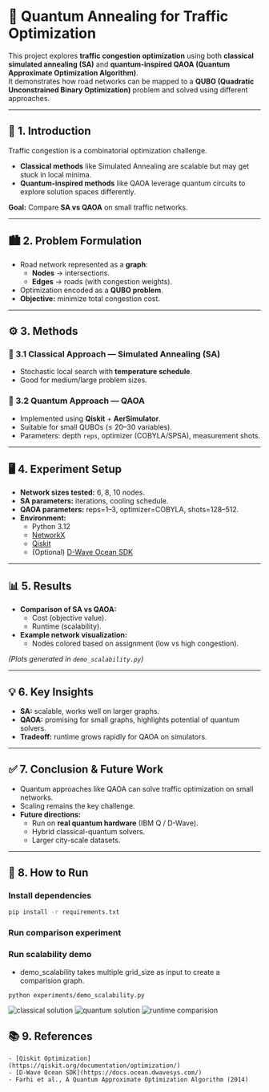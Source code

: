 # 🚦 Quantum Annealing for Traffic Optimization

This project explores **traffic congestion optimization** using both **classical simulated annealing (SA)** and **quantum-inspired QAOA (Quantum Approximate Optimization Algorithm)**.  
It demonstrates how road networks can be mapped to a **QUBO (Quadratic Unconstrained Binary Optimization)** problem and solved using different approaches.

---

## 📌 1. Introduction
Traffic congestion is a combinatorial optimization challenge.  
- **Classical methods** like Simulated Annealing are scalable but may get stuck in local minima.  
- **Quantum-inspired methods** like QAOA leverage quantum circuits to explore solution spaces differently.  

**Goal:** Compare **SA vs QAOA** on small traffic networks.

---

## 🏙️ 2. Problem Formulation
- Road network represented as a **graph**:
  - **Nodes** → intersections.  
  - **Edges** → roads (with congestion weights).  
- Optimization encoded as a **QUBO problem**.  
- **Objective:** minimize total congestion cost.

---

## ⚙️ 3. Methods

### 🔹 3.1 Classical Approach — Simulated Annealing (SA)
- Stochastic local search with **temperature schedule**.  
- Good for medium/large problem sizes.  

### 🔹 3.2 Quantum Approach — QAOA
- Implemented using **Qiskit** + **AerSimulator**.  
- Suitable for small QUBOs (≤ 20–30 variables).  
- Parameters: depth `reps`, optimizer (COBYLA/SPSA), measurement shots.  

---

## 🖥️ 4. Experiment Setup
- **Network sizes tested:** 6, 8, 10 nodes.  
- **SA parameters:** iterations, cooling schedule.  
- **QAOA parameters:** reps=1–3, optimizer=COBYLA, shots=128–512.  
- **Environment:**  
  - Python 3.12  
  - [NetworkX](https://networkx.org/)  
  - [Qiskit](https://qiskit.org/)  
  - (Optional) [D-Wave Ocean SDK](https://docs.ocean.dwavesys.com/)  

---

## 📊 5. Results
- **Comparison of SA vs QAOA:**  
  - Cost (objective value).  
  - Runtime (scalability).  
- **Example network visualization:**  
  - Nodes colored based on assignment (low vs high congestion).  

*(Plots generated in `demo_scalability.py`)*

---

## 💡 6. Key Insights
- **SA:** scalable, works well on larger graphs.  
- **QAOA:** promising for small graphs, highlights potential of quantum solvers.  
- **Tradeoff:** runtime grows rapidly for QAOA on simulators.  

---

## ✅ 7. Conclusion & Future Work
- Quantum approaches like QAOA can solve traffic optimization on small networks.  
- Scaling remains the key challenge.  
- **Future directions:**  
  - Run on **real quantum hardware** (IBM Q / D-Wave).  
  - Hybrid classical-quantum solvers.  
  - Larger city-scale datasets.  

---

## 🚀 8. How to Run

### Install dependencies
```bash
pip install -r requirements.txt
```

### Run comparison experiment

### Run scalability demo
- demo_scalability takes multiple grid_size as input to create a comparision graph.
```
python experiments/demo_scalability.py
```
![classical solution](<Screenshot 2025-09-25 at 6.00.48 PM.png>)
![quantum solution](<Screenshot 2025-09-25 at 6.00.57 PM.png>)
![runtime comparision](<Screenshot 2025-09-25 at 6.01.26 PM.png>)

## 📚 9. References
    - [Qiskit Optimization](https://qiskit.org/documentation/optimization/)
    - [D-Wave Ocean SDK](https://docs.ocean.dwavesys.com/)
    - Farhi et al., A Quantum Approximate Optimization Algorithm (2014)